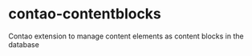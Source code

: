 # contao-contentblocks
Contao extension to manage content elements as content blocks in the database

